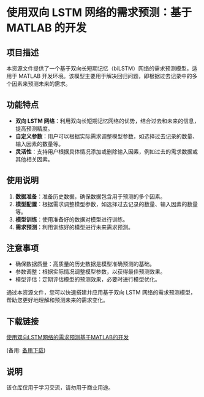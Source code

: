 # 使用双向 LSTM 网络的需求预测：基于 MATLAB 的开发

## 项目描述

本资源文件提供了一个基于双向长短期记忆（biLSTM）网络的需求预测模型，适用于 MATLAB 开发环境。该模型主要用于解决回归问题，即根据过去记录中的多个因素来预测未来的需求。

## 功能特点

- **双向 LSTM 网络**：利用双向长短期记忆网络的优势，结合过去和未来的信息，提高预测精度。
- **自定义参数**：用户可以根据实际需求调整模型参数，如选择过去记录的数量、输入因素的数量等。
- **灵活性**：支持用户根据具体情况添加或删除输入因素，例如过去的需求数据或其他相关因素。

## 使用说明

1. **数据准备**：准备历史数据，确保数据包含用于预测的多个因素。
2. **模型配置**：根据需求调整模型参数，如选择过去记录的数量、输入因素的数量等。
3. **模型训练**：使用准备好的数据对模型进行训练。
4. **需求预测**：利用训练好的模型进行未来需求预测。

## 注意事项

- 确保数据质量：高质量的历史数据是模型准确预测的基础。
- 参数调整：根据实际情况调整模型参数，以获得最佳预测效果。
- 模型评估：定期评估模型的预测效果，必要时进行模型优化。

通过本资源文件，您可以快速搭建并应用基于双向 LSTM 网络的需求预测模型，帮助您更好地理解和预测未来的需求变化。

## 下载链接
[使用双向LSTM网络的需求预测基于MATLAB的开发](https://pan.quark.cn/s/720b2df0ee2c) 

(备用: [备用下载](https://pan.baidu.com/s/1ory5rUTWmt30URvnSDZWZQ?pwd=1234))

## 说明

该仓库仅用于学习交流，请勿用于商业用途。
